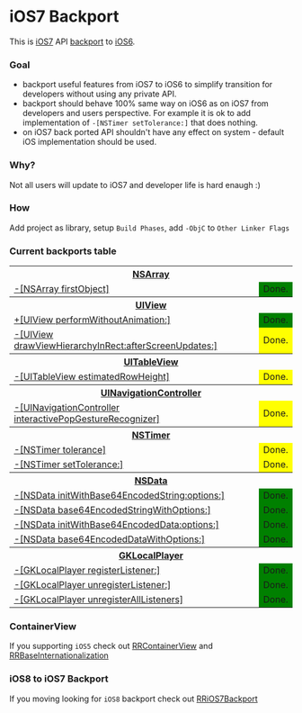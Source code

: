 iOS7 Backport
=============

This is [iOS7](http://www.apple.com/ios/ios7/) API [backport](http://en.wikipedia.org/wiki/Backporting) to [iOS6](http://www.apple.com/ios/ios6/).

### Goal
* backport useful features from iOS7 to iOS6 to simplify transition for developers without using any private API.
* backport should behave 100% same way on iOS6 as on iOS7 from developers and users perspective.  For example it is ok to add implementation of `-[NSTimer setTolerance:]` that does nothing.
* on iOS7 back ported API shouldn't have any effect on system - default iOS implementation should be used.

### Why?
Not all users will update to iOS7 and developer life is hard enaugh :)

### How
Add project as library, setup `Build Phases`, add `-ObjC` to `Other Linker Flags`

### Current backports table
<table>
  <!-- NSArray -->
  <tr>
    <th colspan="2"><a href="https://developer.apple.com/library/ios/documentation/Cocoa/Reference/Foundation/Classes/NSArray_Class/NSArray.html">NSArray</a></th>
  </tr>
  <tr>
    <td><a href="https://developer.apple.com/library/ios/documentation/Cocoa/Reference/Foundation/Classes/NSArray_Class/NSArray.html#//apple_ref/occ/instm/NSArray/firstObject">-[NSArray firstObject]</a></td>
    <td style="background-color: green;">Done.</td>
  </tr>
  
  <!-- UIView -->
  <tr>
    <th colspan="2"><a href="https://developer.apple.com/library/ios/documentation/uikit/reference/uiview_class/UIView/UIView.html">UIView</a></th>
  </tr>
  <tr>
    <td><a href="https://developer.apple.com/library/ios/documentation/uikit/reference/uiview_class/UIView/UIView.html#//apple_ref/occ/clm/UIView/performWithoutAnimation:">+[UIView performWithoutAnimation:]</a></td>
    <td style="background-color: green;">Done.</td>
  </tr>
  <tr>
    <td><a href="https://developer.apple.com/library/ios/documentation/uikit/reference/uiview_class/UIView/UIView.html#//apple_ref/occ/instm/UIView/drawViewHierarchyInRect:afterScreenUpdates:">-[UIView drawViewHierarchyInRect:afterScreenUpdates:]</a></td>
    <td style="background-color: yellow;">Done.</td>
  </tr>
  
  <!-- UITableView -->
  <tr>
      <th colspan="2"><a href="https://developer.apple.com/library/ios/documentation/UIKit/Reference/UITableView_Class/Reference/Reference.html">UITableView</a></th>
  </tr>
  <tr>
      <td><a href="https://developer.apple.com/library/ios/documentation/UIKit/Reference/UITableView_Class/Reference/Reference.html#//apple_ref/occ/instp/UITableView/estimatedRowHeight">-[UITableView estimatedRowHeight]</a></td>
      <td style="background-color: yellow;">Done.</td>
  </tr>
  
  <!-- UINavigationController -->
  <tr>
      <th colspan="2"><a href="https://developer.apple.com/library/ios/documentation/UIKit/Reference/UINavigationController_Class/Reference/Reference.html">UINavigationController</a></th>
  </tr>
  <tr>
      <td><a href="https://developer.apple.com/library/ios/documentation/UIKit/Reference/UINavigationController_Class/Reference/Reference.html#//apple_ref/occ/instp/UINavigationController/interactivePopGestureRecognizer">-[UINavigationController interactivePopGestureRecognizer]</a></td>
      <td style="background-color: yellow;">Done.</td>
  </tr>
  
  <!-- NSTimer -->
  <tr>
    <th colspan="2"><a href="https://developer.apple.com/library/ios/documentation/Cocoa/Reference/Foundation/Classes/NSTimer_Class/Reference/NSTimer.html">NSTimer</a></th>
  </tr>
  <tr>
    <td><a href="https://developer.apple.com/library/ios/documentation/Cocoa/Reference/Foundation/Classes/NSTimer_Class/Reference/NSTimer.html#//apple_ref/occ/instm/NSTimer/tolerance">-[NSTimer tolerance]</a></td>
    <td style="background-color: yellow;">Done.</td>
  </tr>
  <tr>
    <td><a href="https://developer.apple.com/library/ios/documentation/Cocoa/Reference/Foundation/Classes/NSTimer_Class/Reference/NSTimer.html#//apple_ref/occ/instm/NSTimer/setTolerance:">-[NSTimer setTolerance:]</a></td>
    <td style="background-color: yellow;">Done.</td>
  </tr>

  <!-- NSData -->
  <tr>
    <th colspan="2"><a href="https://developer.apple.com/library/ios/documentation/Cocoa/Reference/Foundation/Classes/NSData_Class/Reference/Reference.html">NSData</a></th>
  </tr>
  <tr>
    <td><a href="https://developer.apple.com/library/ios/documentation/Cocoa/Reference/Foundation/Classes/NSData_Class/Reference/Reference.html#//apple_ref/occ/instm/NSData/initWithBase64EncodedString:options:">-[NSData initWithBase64EncodedString:options:]</a></td>
    <td style="background-color: green;">Done.</td>
  </tr>
  <tr>
    <td><a href="https://developer.apple.com/library/ios/documentation/Cocoa/Reference/Foundation/Classes/NSData_Class/Reference/Reference.html#//apple_ref/occ/instm/NSData/base64EncodedStringWithOptions:">-[NSData base64EncodedStringWithOptions:]</a></td>
    <td style="background-color: green;">Done.</td>
  </tr>
  <tr>
    <td><a href="https://developer.apple.com/library/ios/documentation/Cocoa/Reference/Foundation/Classes/NSData_Class/Reference/Reference.html#//apple_ref/occ/instm/NSData/initWithBase64EncodedData:options:">-[NSData initWithBase64EncodedData:options:]</a></td>
    <td style="background-color: green;">Done.</td>
  </tr>
  <tr>
    <td><a href="https://developer.apple.com/library/ios/documentation/Cocoa/Reference/Foundation/Classes/NSData_Class/Reference/Reference.html#//apple_ref/occ/instm/NSData/base64EncodedDataWithOptions:">-[NSData base64EncodedDataWithOptions:]</a></td>
    <td style="background-color: green;">Done.</td>
  </tr>

  <!-- GKLocalPlayer -->
  <tr>
    <th colspan="2"><a href="https://developer.apple.com/library/ios/documentation/GameKit/Reference/GKLocalPlayer_Ref/Reference/Reference.html">GKLocalPlayer</a></th>
  </tr>
  <tr>
    <td><a href="https://developer.apple.com/library/ios/documentation/GameKit/Reference/GKLocalPlayer_Ref/Reference/Reference.html#//apple_ref/occ/instm/GKLocalPlayer/registerListener:">-[GKLocalPlayer registerListener:]</a></td>
    <td style="background-color: green;">Done.</td>
  </tr>
  <tr>
    <td><a href="https://developer.apple.com/library/ios/documentation/GameKit/Reference/GKLocalPlayer_Ref/Reference/Reference.html#//apple_ref/occ/instm/GKLocalPlayer/unregisterListener:">-[GKLocalPlayer unregisterListener:]</a></td>
    <td style="background-color: green;">Done.</td>
  </tr>
  <tr>
    <td><a href="https://developer.apple.com/library/ios/documentation/GameKit/Reference/GKLocalPlayer_Ref/Reference/Reference.html#//apple_ref/occ/instm/GKLocalPlayer/unregisterAllListeners">-[GKLocalPlayer unregisterAllListeners]</a></td>
    <td style="background-color: green;">Done.</td>
  </tr>

</table>

### ContainerView
If you supporting `iOS5` check out [RRContainerView](https://github.com/RolandasRazma/RRContainerView) and [RRBaseInternationalization](https://github.com/RolandasRazma/RRBaseInternationalization)

### iOS8 to iOS7 Backport
If you moving looking for `iOS8` backport check out [RRiOS7Backport](https://github.com/RolandasRazma/RRiOS8Backport)
